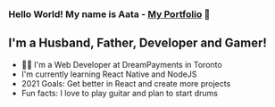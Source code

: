 ### Hello World! My name is Aata - [My Portfolio][website] 👋

## I'm a Husband, Father, Developer and Gamer!
- 👨‍💻 I'm a Web Developer at DreamPayments in Toronto
- I'm currently learning React Native and NodeJS
- 2021 Goals: Get better in React and create more projects
- Fun facts: I love to play guitar and plan to start drums

<br />
<br />

[website]: https://atalaa.github.io/portfolio/
